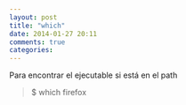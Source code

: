 ```yaml
---
layout: post
title: "which"
date: 2014-01-27 20:11
comments: true
categories: 
---
```

Para encontrar el ejecutable si está en el path

>$ which firefox

